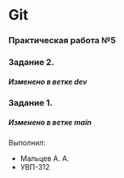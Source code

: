 # Git
### Практическая работа №5
### Задание 2.
##### Изменено в ветке dev
### Задание 1.
##### Изменено в ветке main

Выполнил:
* Мальцев А. А.
* УВП-312
